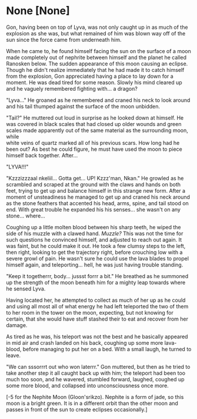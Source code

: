 # None [None]
Gon, having been on top of Lyva, was not only caught up in as much of the explosion as she was, but what remained of him was blown way off of the sun since the force came from underneath him.

When he came to, he found himself facing the sun on the surface of a moon made completely out of nephrite between himself and the planet he called Ranosken below. The sudden appearance of this moon causing an eclipse. Though he didn't realize immediately that he had made it to catch himself from the explosion, Gon appreciated having a place to lay down for a moment. He was dead tired for some reason. Slowly his mind cleared up and he vaguely remembered fighting with... a dragon?

"Lyva..." He groaned as he remembered and craned his neck to look around and his tail thumped against the surface of the moon unbidden.

"Tail?" He muttered out loud in surprise as he looked down at himself. He was covered in black scales that had closed up older wounds and green scales made apparently out of the same material as the surrounding moon, while   
white veins of quartz marked all of his previous scars. How long had he been out? As best he could figure, he must have used the moon to piece himself back together. After...

"LYVA!!!"

"Kzzzizzzaal nkeliil... Gotta get... UP! Kzzz'man, Nkan." He growled as he scrambled and scraped at the ground with the claws and hands on both feet, trying to get up and balance himself in this strange new form. After a moment of unsteadiness he managed to get up and craned his neck around as the stone feathers that accented his head, arms, spine, and tail stood on end. With great trouble he expanded his his senses... she wasn't on any stone... where...

Coughing up a little molten blood between his sharp teeth, he wiped the side of his muzzle with a clawed hand. *Muzzle?* This was not the time for such questions he convinced himself, and adjusted to reach out again. It was faint, but he could make it out. He took a few clumsy steps to the left, then right, looking to get the trajectory right, before crouching low with a severe growl of pain. He wasn't sure he could use the lava blades to propel himself again, and teleporting... hell, he was just having trouble standing.

"Keep it togetherrr, body... jussst forrr a bit." He breathed as he summoned up the strength of the moon beneath him for a mighty leap towards where he sensed Lyva.

Having located her, he attempted to collect as much of her up as he could and using all most all of what energy he had left teleported the two of them to her room in the tower on the moon, expecting, but not knowing for certain, that she would have stuff stashed their to eat and recover from her damage.

As tired as he was, his teleport was not the best and he basically appeared in mid air and crash landed on his back, coughing up some more lava-blood, before managing to put her on a bed. With a small laugh, he turned to leave.

"We can sssorrrt out who won laterrr." Gon muttered, but then as he tried to take another step it all caught back up with him; the teleport had been too much too soon, and he wavered, stumbled forward, laughed, coughed up some more blood, and collapsed into unconsciousness once more.

\[-5 for the Nephite Moon (Gloon'srikzo). Nephite is a form of jade, so this moon is  a bright green. It is in a different orbit than the other moon and passes in front of the sun to create eclipses occasionally.\]
